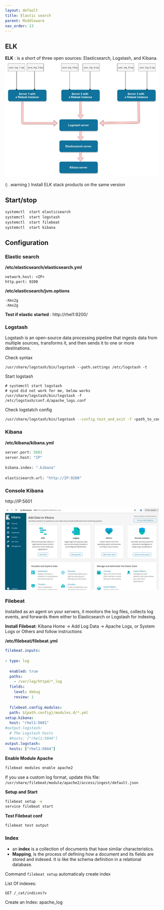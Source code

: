 ```yaml
---
layout: default
title: Elastic search
parent: Middleware
nav_order: 13
---
```


## ELK
**ELK** : is a short of three open sources: Elasticsearch, Logstash, and Kibana. 
![a](/docs/images/elastic-architecture.jpg)

{: .warning }
Install ELK stack products on the same version

## Start/stop
~~~sh
systemctl  start elasticsearch 
systemctl  start logstash
systemctl  start filebeat 
systemctl  start kibana 
~~~

## Configuration
### Elastic search
**/etc/elasticsearch/elasticsearch.yml**
~~~
network.host: <IP>
http.port: 9200
~~~

**/etc/elasticsearch/jvm.options**
~~~
-Xms2g
-Xmx2g
~~~

**Test if elastic started** : http://rhel1:9200/

### Logstash
Logstash is an open-source data processing pipeline that ingests data from multiple sources, transforms it, and then sends it to one or more destinations.

Check syntax
~~~
/usr/share/logstash/bin/logstash --path.settings /etc/logstash -t
~~~

Start logstash
~~~
# systemctl start logstash
# sysd did not work for me, below works
/usr/share/logstash/bin/logstash -f /etc/logstash/conf.d/apache_logs.conf
~~~

Check logstatch config
~~~sh
/usr/share/logstash/bin/logstash --config.test_and_exit -f <path_to_config_file>
~~~

### Kibana
**/etc/kibana/kibana.yml**
~~~py
server.port: 5601
server.host: "IP"

kibana.index: ".kibana"

elasticsearch.url: "http://IP:9200"
~~~

### Console Kibana
<a>http://IP:5601</a>

![a](/docs/images/elk-kibana-home.png)

### Filebeat
Installed as an agent on your servers, it monitors the log files, collects log events, and forwards them either to Elasticsearch or Logstash for indexing. 

**Install Filebeat**: Kibana Home -> Add Log Data -> Apache Logs, or System Logs or Others and follow instructions

**/etc/filebeat/filebeat.yml** 
~~~yaml
filebeat.inputs:

- type: log

  enabled: true
  paths:
    - /var/log/httpd/*_log
  fields:
    level: debug
    review: 1
  
  filebeat.config.modules:
  path: ${path.config}/modules.d/*.yml
setup.kibana:
  host: "rhel1:5601"
#output.logstash:
  # The Logstash hosts
  #hosts: ["rhel1:5044"]
output.logstash:
  hosts: ["rhel1:5044"]
~~~

**Enable Module Apache**
~~~sh
filebeat modules enable apache2
~~~

If you use a custom log format, update this file: `/usr/share/filebeat/module/apache2/access/ingest/default.json`


**Setup and Start**
~~~sh
filebeat setup -e
service filebeat start
~~~

**Test Filebeat conf**
~~~sh
filebeat test output
~~~

### Index
- an **index** is a collection of documents that have similar characteristics. 
- **Mapping**, is the process of defining how a document and its fields are stored and indexed. It is like the schema definition in a relational database. 

Command `filebeat setup` automaticaly create index

List Of indexes:
~~~
GET /_cat/indices?v
~~~

Create an Index: apache_log
~~~

~~~


